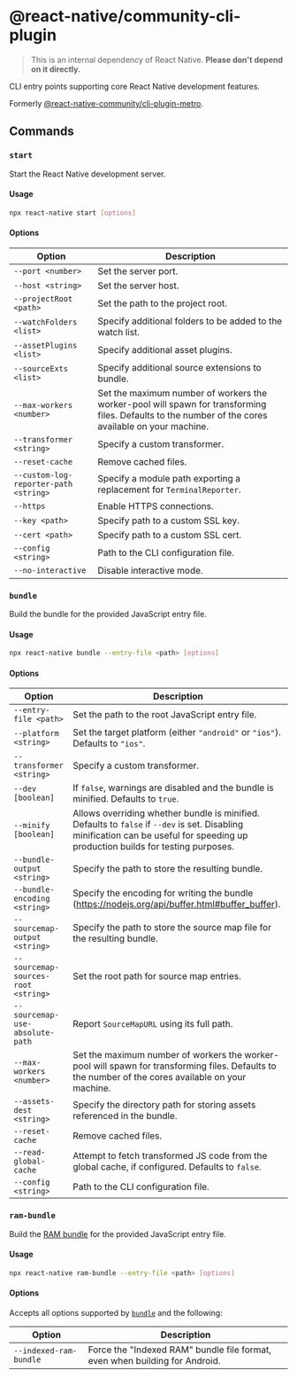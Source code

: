 # @react-native/community-cli-plugin

> This is an internal dependency of React Native. **Please don't depend on it directly.**

CLI entry points supporting core React Native development features.

Formerly [@react-native-community/cli-plugin-metro](https://www.npmjs.com/package/@react-native-community/cli-plugin-metro).

## Commands

### `start`

Start the React Native development server.

#### Usage

```sh
npx react-native start [options]
```

#### Options

| Option | Description |
| - | - |
| `--port <number>` | Set the server port. |
| `--host <string>` | Set the server host. |
| `--projectRoot <path>` | Set the path to the project root. |
| `--watchFolders <list>` | Specify additional folders to be added to the watch list. |
| `--assetPlugins <list>` | Specify additional asset plugins. |
| `--sourceExts <list>` | Specify additional source extensions to bundle. |
| `--max-workers <number>` | Set the maximum number of workers the worker-pool will spawn for transforming files. Defaults to the number of the cores available on your machine. |
| `--transformer <string>` | Specify a custom transformer. |
| `--reset-cache` | Remove cached files. |
| `--custom-log-reporter-path <string>` | Specify a module path exporting a replacement for `TerminalReporter`. |
| `--https` | Enable HTTPS connections. |
| `--key <path>`| Specify path to a custom SSL key. |
| `--cert <path>` | Specify path to a custom SSL cert. |
| `--config <string>` | Path to the CLI configuration file. |
| `--no-interactive` | Disable interactive mode. |

### `bundle`

Build the bundle for the provided JavaScript entry file.

#### Usage

```sh
npx react-native bundle --entry-file <path> [options]
```

#### Options

| Option | Description |
| - | - |
| `--entry-file <path>` | Set the path to the root JavaScript entry file. |
| `--platform <string>` | Set the target platform (either `"android"` or `"ios"`). Defaults to `"ios"`. |
| `--transformer <string>` | Specify a custom transformer. |
| `--dev [boolean]` | If `false`, warnings are disabled and the bundle is minified. Defaults to `true`. |
| `--minify [boolean]` | Allows overriding whether bundle is minified. Defaults to `false` if `--dev` is set. Disabling minification can be useful for speeding up production builds for testing purposes. |
| `--bundle-output <string>` | Specify the path to store the resulting bundle. |
| `--bundle-encoding <string>` | Specify the encoding for writing the bundle (<https://nodejs.org/api/buffer.html#buffer_buffer>). |
| `--sourcemap-output <string>` | Specify the path to store the source map file for the resulting bundle. |
| `--sourcemap-sources-root <string>` | Set the root path for source map entries. |
| `--sourcemap-use-absolute-path` | Report `SourceMapURL` using its full path. |
| `--max-workers <number>` | Set the maximum number of workers the worker-pool will spawn for transforming files. Defaults to the number of the cores available on your machine. |
| `--assets-dest <string>` | Specify the directory path for storing assets referenced in the bundle. |
| `--reset-cache` | Remove cached files. |
| `--read-global-cache` | Attempt to fetch transformed JS code from the global cache, if configured. Defaults to `false`. |
| `--config <string>` | Path to the CLI configuration file. |

### `ram-bundle`

Build the [RAM bundle](https://reactnative.dev/docs/ram-bundles-inline-requires) for the provided JavaScript entry file.

#### Usage

```sh
npx react-native ram-bundle --entry-file <path> [options]
```

#### Options

Accepts all options supported by [`bundle`](#bundle) and the following:

| Option | Description |
| - | - |
| `--indexed-ram-bundle` | Force the "Indexed RAM" bundle file format, even when building for Android. |
